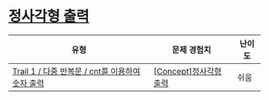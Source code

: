 # [정사각형 출력](https://www.codetree.ai/trails/complete/curated-cards/intro-print-square)

|유형|문제 경험치|난이도|
|---|---|---|
|[Trail 1 / 다중 반복문 / cnt를 이용하여 숫자 출력](https://www.codetree.ai/trail-info/novice-low/)|[[Concept]정사각형 출력](https://www.codetree.ai/trails/complete/curated-cards/intro-print-square/)|쉬움|

